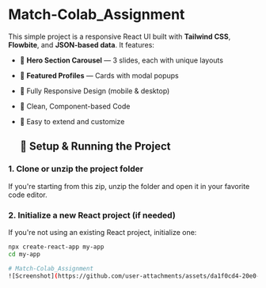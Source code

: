 # Match-Colab_Assignment

This simple project is a responsive React UI built with **Tailwind CSS**, **Flowbite**, and **JSON-based data**. It features:

- 🌄 **Hero Section Carousel** — 3 slides, each with unique layouts
- 👤 **Featured Profiles** — Cards with modal popups
- 📱 Fully Responsive Design (mobile & desktop)
- 🧩 Clean, Component-based Code
- 💾 Easy to extend and customize

  ## 🚀 Setup & Running the Project

### 1. Clone or unzip the project folder

If you're starting from this zip, unzip the folder and open it in your favorite code editor.

### 2. Initialize a new React project (if needed)

If you're not using an existing React project, initialize one:

```bash
npx create-react-app my-app
cd my-app

# Match-Colab_Assignment
![Screenshot](https://github.com/user-attachments/assets/da1f0cd4-20e0-4ef5-a7af-88c379988a3e)
